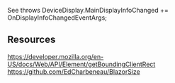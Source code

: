 ﻿
See throws
DeviceDisplay.MainDisplayInfoChanged += OnDisplayInfoChangedEventArgs;

## Resources
https://developer.mozilla.org/en-US/docs/Web/API/Element/getBoundingClientRect
https://github.com/EdCharbeneau/BlazorSize
